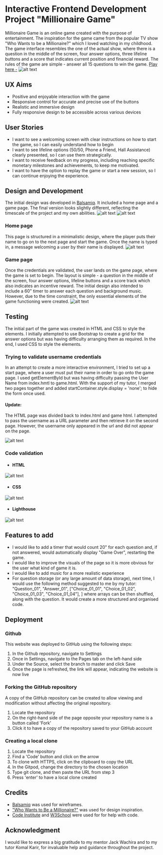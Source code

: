 # Interactive Frontend Development Project "Millionaire Game"

Millionaire Game is an online game created with the purpose of entertainment. The inspiration for the game came from the popular TV show "Who Wants to be a Millionaire?" which I loved watching in my childhood. The game interface resembles the one of the actual show, where there is a question in the middle of the screen, four answer options, three lifeline buttons and a score that indicates current position and financial reward. The rules of the game are simple - answer all 15 questions to win the game.
[Play here -](https://hh859.github.io/millionaire-game/)
 ![alt text](https://github.com/hh859/millionaire-game/blob/main/assets/images/head%20image.png)

## UX Aims
- Positive and enjoyable interaction with the game
- Responsive control for accurate and precise use of the buttons
- Realistic and immersive design 
- Fully responsive design to be accessible across various devices

## User Stories 
- I want to see a welcoming screen with clear instructions on how to start the game, so I can easily understand how to begin
- I want to see lifeline options (50/50, Phone a Friend, Hall Assistance) clearly presented, so I can use them strategically.
- I want to receive feedback on my progress, including reaching specific monetary milestones and achievements, to keep me motivated.
- I want to have the option to replay the game or start a new session, so I can continue enjoying the experience.

## Design and Development 
The initial design was developed in [Balsamiq](https://balsamiq.com). It included a home page and a game page. The final version looks slightly different, reflecting the timescale of the project and my own abilities.
 ![alt text](https://github.com/hh859/millionaire-game/blob/main/assets/images/front%20page%20draft.png)
 ![alt text](https://github.com/hh859/millionaire-game/blob/main/assets/images/game%20page%20draft.png)

### Home page 
This page is structured in a minimalistic design, where the player puts their name to go on to the next page and start the game. Once the name is typed in, a message welcoming a user by their name is displayed.
 ![alt text](https://github.com/hh859/millionaire-game/blob/main/assets/images/home%20page.png)

 ### Game page  
 Once the credentials are validated, the user lands on the game page, where the game is set to begin. The layout is simple - a question in the middle of the screen, four answer options, lifeline buttons and a score track which also indicates an incentive reward. 
 The initial design also intended to include a 60" timer to answer each question and background music. However, due to the time constraint, the only essential elements of the game functioning were created.
  ![alt text](https://github.com/hh859/millionaire-game/blob/main/assets/images/game%20page.png)

## Testing 
The initial part of the game was created in HTML and CSS to style the elements. I initially attempted to use Bootstrap to create a grid for the answer options but was having difficulty arranging them as required. In the end, I used CSS to style the elements. 

### Trying to validate username credentials 
In an attempt to create a more interactive environment, I tried to set up a start page, where a user must put their name in order to go onto the game page. I used getElementById but was having difficulty passing the User Name from index.hmtl to game.html. With the support of my tutor, I merged two pages together and added startContainer.style.display = 'none'; to hide the form once used.
#### Update:
The HTML page was divided back to index.html and game html. I attempted to pass the username as a URL parameter and then retrieve it on the second page. However, the username only appeared in the url and did not appear on the page.

 ![alt text](https://github.com/hh859/millionaire-game/blob/main/assets/images/username%20URL.png)

### Code validation 
 * #### HTML
 ![alt text](https://github.com/hh859/millionaire-game/blob/main/assets/images/HTML%20Validation.png)

 * #### CSS
![alt text](https://github.com/hh859/millionaire-game/blob/main/assets/images/CSS%20Validation.png)

* #### Lighthouse
![alt text](https://github.com/hh859/millionaire-game/blob/main/assets/images/Lighthouse.png)
## Features to add 
- I would like to add a timer that would count 20" for each question and, if not answered, would automatically display "Game Over", restarting the game.
- I would like to improve the visuals of the page so it is more obvious for the user what kind of game it is.
- I would like to add music for a more realistic experience 
- For question storage (or any large amount of data storage), next time, I would use the following method suggested to me by my tutor:
"Question_01",
    "Answer_01",
    ["Choice_01_01", "Choice_01_02", "Choice_01_03", "Choice_01_04"],
  ]
  where arrays can be then shuffled, along with the question. It would create a more structured and organised code. 

## Deployment 
### Github 
This website was deployed to GitHub using the following steps:
1. In the Github repository, navigate to Settings
2. Once in Settings, navigate to the Pages tab on the left-hand side
3. Under the Source, select the branch to master and click Save
4. Once the page is refreshed, the link will appear, indicating the website is now live

### Forking the GitHub repository 
A copy of the GitHub repository can be created to allow viewing and modification without affecting the original repository.
1. Locate the repository
2. On the right-hand side of the page opposite your repository name is a button called 'Fork'
3. Click it to have a copy of the repository saved to your GitHub account

### Creating a local clone 
1. Locate the repository
2. Find a 'Code' button and click on the arrow 
3. To clone with HTTPS, click on the clipboard to copy the URL
4. In the Gitpod, change the directory to the chosen location
5. Type git clone, and then paste the URL from step 3
6. Press 'enter' to have a local clone created

## Credits 
- [Balsamiq](https://balsamiq.com) was used for wireframes.
- ["Who Wants to Be a Millionaire?"](https://wwbm.com) was used for design inspiration.
- [Code Institute](https://learn.codeinstitute.net/dashboard) and [W3School](https://www.w3schools.com) were used for for help with code.

## Acknowledgment
I would like to express a big gratitude to my mentor Jack Wachira and to my tutor Komal Karir, for invaluable help and guidance throughout the project. 

